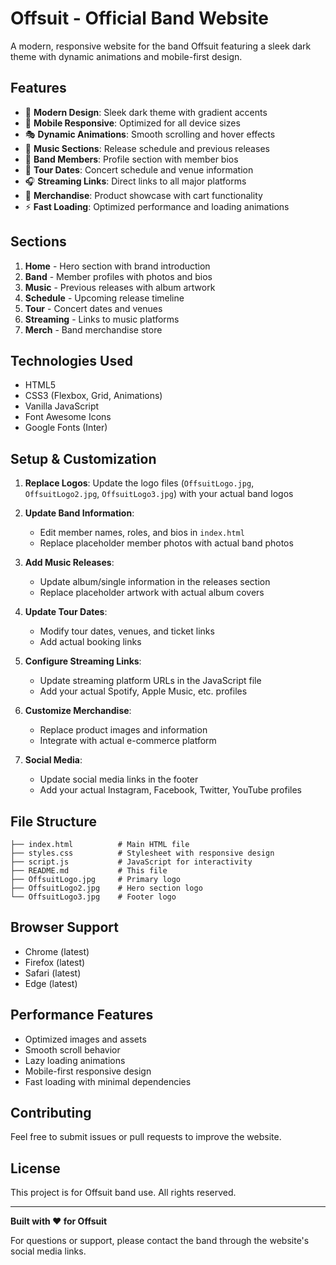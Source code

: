 # Offsuit - Official Band Website

A modern, responsive website for the band Offsuit featuring a sleek dark theme with dynamic animations and mobile-first design.

## Features

- 🎸 **Modern Design**: Sleek dark theme with gradient accents
- 📱 **Mobile Responsive**: Optimized for all device sizes
- 🎭 **Dynamic Animations**: Smooth scrolling and hover effects
- 🎵 **Music Sections**: Release schedule and previous releases
- 🎤 **Band Members**: Profile section with member bios
- 🎪 **Tour Dates**: Concert schedule and venue information
- 🎧 **Streaming Links**: Direct links to all major platforms
- 🛒 **Merchandise**: Product showcase with cart functionality
- ⚡ **Fast Loading**: Optimized performance and loading animations

## Sections

1. **Home** - Hero section with brand introduction
2. **Band** - Member profiles with photos and bios
3. **Music** - Previous releases with album artwork
4. **Schedule** - Upcoming release timeline
5. **Tour** - Concert dates and venues
6. **Streaming** - Links to music platforms
7. **Merch** - Band merchandise store

## Technologies Used

- HTML5
- CSS3 (Flexbox, Grid, Animations)
- Vanilla JavaScript
- Font Awesome Icons
- Google Fonts (Inter)

## Setup & Customization

1. **Replace Logos**: Update the logo files (`OffsuitLogo.jpg`, `OffsuitLogo2.jpg`, `OffsuitLogo3.jpg`) with your actual band logos

2. **Update Band Information**:
   - Edit member names, roles, and bios in `index.html`
   - Replace placeholder member photos with actual band photos

3. **Add Music Releases**:
   - Update album/single information in the releases section
   - Replace placeholder artwork with actual album covers

4. **Update Tour Dates**:
   - Modify tour dates, venues, and ticket links
   - Add actual booking links

5. **Configure Streaming Links**:
   - Update streaming platform URLs in the JavaScript file
   - Add your actual Spotify, Apple Music, etc. profiles

6. **Customize Merchandise**:
   - Replace product images and information
   - Integrate with actual e-commerce platform

7. **Social Media**:
   - Update social media links in the footer
   - Add your actual Instagram, Facebook, Twitter, YouTube profiles

## File Structure

```
├── index.html          # Main HTML file
├── styles.css          # Stylesheet with responsive design
├── script.js           # JavaScript for interactivity
├── README.md           # This file
├── OffsuitLogo.jpg     # Primary logo
├── OffsuitLogo2.jpg    # Hero section logo
└── OffsuitLogo3.jpg    # Footer logo
```

## Browser Support

- Chrome (latest)
- Firefox (latest)
- Safari (latest)
- Edge (latest)

## Performance Features

- Optimized images and assets
- Smooth scroll behavior
- Lazy loading animations
- Mobile-first responsive design
- Fast loading with minimal dependencies

## Contributing

Feel free to submit issues or pull requests to improve the website.

## License

This project is for Offsuit band use. All rights reserved.

---

**Built with ❤️ for Offsuit**

For questions or support, please contact the band through the website's social media links. 